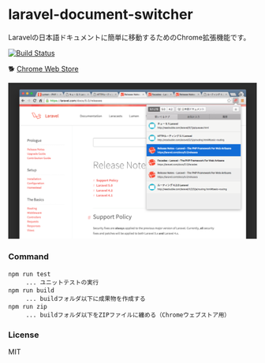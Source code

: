 # laravel-document-switcher

Laravelの日本語ドキュメントに簡単に移動するためのChrome拡張機能です。

[![Build Status](https://travis-ci.org/tuki0918/laravel-document-switcher.svg?branch=master)](https://travis-ci.org/tuki0918/laravel-document-switcher)

:dog2: [Chrome Web Store](https://chrome.google.com/webstore/detail/laravel-document-switcher/jjnilgddjfkipgohjndcocjhkiplehkn)

![](https://raw.githubusercontent.com/tuki0918/laravel-document-switcher/master/.github/screenshot.png)

### Command

```
npm run test
　　　... ユニットテストの実行
npm run build
　　　... buildフォルダ以下に成果物を作成する
npm run zip
　　　... buildフォルダ以下をZIPファイルに纏める（Chromeウェブストア用）
```

### License

MIT
